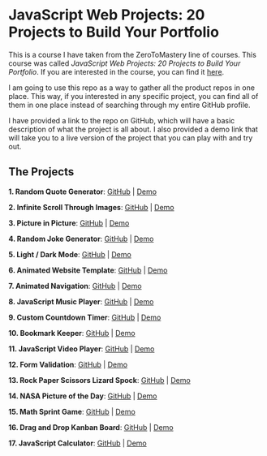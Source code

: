 # JavaScript Web Projects: 20 Projects to Build Your Portfolio
This is a course I have taken from the ZeroToMastery line of courses. This course was called _JavaScript Web Projects: 20 Projects to Build Your Portfolio_. If you are interested in the course, you can find it [here](https://academy.zerotomastery.io/p/javascript-projects).

I am going to use this repo as a way to gather all the product repos in one place. This way, if you interested in any specific project, you can find all of them in one place instead of searching through my entire GitHub profile.

I have provided a link to the repo on GitHub, which will have a basic description of what the project is all about. I also provided a demo link that will take you to a live version of the project that you can play with and try out.

## The Projects

**1. Random Quote Generator**: [GitHub](https://github.com/rperry99/quote-generator) | [Demo](https://rperry99.github.io/quote-generator/)

**2. Infinite Scroll Through Images**: [GitHub](https://github.com/rperry99/infinite-scroll) | [Demo](https://russ-infinite-scroll.netlify.app/)

**3. Picture in Picture**: [GitHub](https://github.com/rperry99/picture-in-picture) | [Demo](https://rperry99.github.io/picture-in-picture/)

**4. Random Joke Generator**: [GitHub](https://github.com/rperry99/joke-teller) | [Demo](https://russ-joke-machine.netlify.app/)

**5. Light / Dark Mode**: [GitHub](https://github.com/rperry99/light-dark-mode) | [Demo](https://rperry99.github.io/light-dark-mode/index.html)

**6. Animated Website Template**: [GitHub](https://github.com/rperry99/animation-template) | [Demo](https://rperry99.github.io/animation-template/)

**7. Animated Navigation**: [GitHub](https://github.com/rperry99/navigation-animation) | [Demo](https://rperry99.github.io/navigation-animation/)

**8. JavaScript Music Player**: [GitHub](https://github.com/rperry99/javascript-music-player) | [Demo](https://rperry99.github.io/javascript-music-player/)

**9. Custom Countdown Timer**: [GitHub](https://github.com/rperry99/custom-countdown) | [Demo](https://rperry99.github.io/custom-countdown/)

**10. Bookmark Keeper**: [GitHub](https://github.com/rperry99/book-keeper) | [Demo](https://rperry99.github.io/book-keeper/)

**11. JavaScript Video Player**: [GitHub](https://github.com/rperry99/video-player) | [Demo](https://rperry99.github.io/video-player/)

**12. Form Validation**: [GitHub](https://github.com/rperry99/form-validation) | [Demo](https://rperry99.github.io/form-validation/)

**13. Rock Paper Scissors Lizard Spock**: [GitHub](https://github.com/rperry99/spock-rock-game) | [Demo](https://rperry99.github.io/spock-rock-game/)

**14. NASA Picture of the Day**: [GitHub](https://github.com/rperry99/Nasa-APOD) | [Demo](https://rperry99.github.io/Nasa-APOD/)

**15. Math Sprint Game**: [GitHub](https://github.com/rperry99/math-sprint) | [Demo](https://rperry99.github.io/math-sprint/)

**16. Drag and Drop Kanban Board**: [GitHub](https://github.com/rperry99/kanban-board) | [Demo](https://rperry99.github.io/kanban-board/)

**17. JavaScript Calculator**: [GitHub](https://github.com/rperry99/calculator) | [Demo](https://rperry99.github.io/calculator/)

<!-- **18. Splash Page**: [GitHub]() | [Demo]() -->

<!-- **19. Paint Clone**: [GitHub]() | [Demo]() -->

<!-- **20. JavaScript PONG**: [GitHub]() | [Demo]() -->
